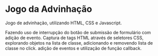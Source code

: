 # Jogo da Advinhação

Jogo de advinhação, utilizando HTML, CSS e Javascript.

Fazendo uso de interrupção do botão de submissão de formulário com adição de evento. Captura de tags HTML através de seletores CSS, explorando objetos na lista de classe, adicionando e removendo lista de classe no click.
adição de eventos e utilização de função callback.
